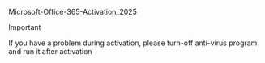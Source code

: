 Microsoft-Office-365-Activation_2025

Important

If you have a problem during activation, please turn-off anti-virus program and run it after activation
